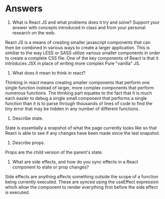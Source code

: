 # Answers

1. What is React JS and what problems does it try and solve? Support your answer with concepts introduced in class and from your personal research on the web.

React JS is a means of creating smaller javascript components that can then be combined in various ways to create a larger application. This is similiar to the way LESS or SASS utilize various smaller components in order to create a complete CSS file. One of the key components of React is that it introduces JSX in place of writing more complex Pure "vanilla" JS.

1. What does it mean to think in react?

Thinking in react means creating smaller components that perform one single function instead of larger, more complex components that perform numerous functions. The thinking part equates to the fact that it is much each easier to debug a single small component that performs a single function than it is to parse through thousands of lines of code to find the tiny error that may be hidden in any number of different functions.

1. Describe state.

State is essentially a snapshot of what the page currently looks like so that React is able to see if any changes have been made since the last snapshot.

1. Describe props.

Props are the child version of the parent's state.

1. What are side effects, and how do you sync effects in a React component to state or prop changes?

Side effects are anything affects something outside the scope of a function being currently executed. These are synced using the useEffect expression which allow the component to render everything first before the side effect is executed.
